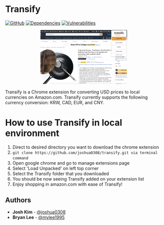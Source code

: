 # Transify

[![GitHub](https://img.shields.io/github/license/joshua0308/transify)](https://github.com/joshua0308/transify)
[![Dependencies](https://david-dm.org/joshua0308/transify.svg)](https://david-dm.org/joshua0308/transify#info=dependencies)
[![Vulnerabilities](https://snyk.io/test/github/joshua0308/transify/badge.svg)](https://snyk.io/test/github/joshua0308/transify)

<p align="center">
  <img src="./images/1280x800.png" alt="Demo of Transify" style="width: 55%">
</p>

Transify is a Chrome extension for converting USD prices to local currencies on Amazon.com. Transify currently supports the following currency conversion: KRW, CAD, EUR, and CNY.

# How to use Transify in local environment

1. Direct to desired directory you want to download the chrome extension
2. `git clone https://github.com/joshua0308/transify.git via terminal command`
3. Open google chrome and go to manage extensions page
4. Select 'Load Unpacked' on left top corner
5. Select the Transify folder that you downloaded
6. You should be now seeing Transify added on your extension list
7. Enjoy shopping in amazon.com with ease of Transify!

## Authors

- **Josh Kim** - [@joshua0308](https://github.com/joshua0308)
- **Bryan Lee** - [@mylee1995](https://github.com/mylee1995)
